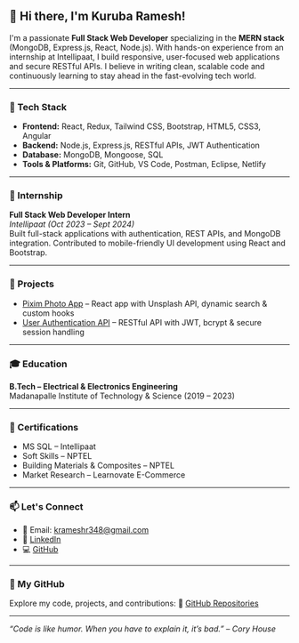 ## 👋 Hi there, I'm Kuruba Ramesh!

I'm a passionate **Full Stack Web Developer** specializing in the **MERN stack** (MongoDB, Express.js, React, Node.js). With hands-on experience from an internship at Intellipaat, I build responsive, user-focused web applications and secure RESTful APIs. I believe in writing clean, scalable code and continuously learning to stay ahead in the fast-evolving tech world.

---

### 🚀 Tech Stack
- **Frontend:** React, Redux, Tailwind CSS, Bootstrap, HTML5, CSS3, Angular
- **Backend:** Node.js, Express.js, RESTful APIs, JWT Authentication
- **Database:** MongoDB, Mongoose, SQL
- **Tools & Platforms:** Git, GitHub, VS Code, Postman, Eclipse, Netlify

---

### 💼 Internship
**Full Stack Web Developer Intern**  
*Intellipaat (Oct 2023 – Sept 2024)*  
Built full-stack applications with authentication, REST APIs, and MongoDB integration. Contributed to mobile-friendly UI development using React and Bootstrap.

---

### 🌟 Projects
- [Pixim Photo App](https://pixim-photo.netlify.app/) – React app with Unsplash API, dynamic search & custom hooks
- [User Authentication API](https://github.com/KRameshr/my-node-firstproject) – RESTful API with JWT, bcrypt & secure session handling

---

### 🎓 Education
**B.Tech – Electrical & Electronics Engineering**  
Madanapalle Institute of Technology & Science (2019 – 2023)

---

### 📜 Certifications
- MS SQL – Intellipaat  
- Soft Skills – NPTEL  
- Building Materials & Composites – NPTEL  
- Market Research – Learnovate E-Commerce  

---

### 📫 Let's Connect
- 📧 Email: krameshr348@gmail.com  
- 💼 [LinkedIn](https://www.linkedin.com/in/kurubaramesh)  
- 💻 [GitHub](https://github.com/kRameshr)  

---

### 📂 My GitHub 
Explore my code, projects, and contributions:
🔗 [GitHub Repositories]([[https://github.com/kRameshr](https://github.com/KRameshr?tab=repositories)](https://github.com/KRameshr?tab=repositories))

---
*“Code is like humor. When you have to explain it, it’s bad.” – Cory House*  















